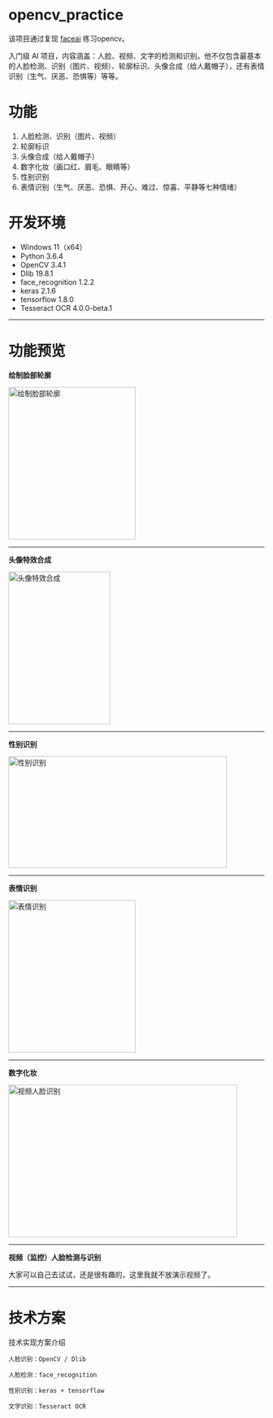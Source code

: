 # opencv_practice
该项目通过复现 [faceai](https://github.com/vipstone/faceai/tree/master) 练习opencv。     
     
入门级 AI 项目，内容涵盖：人脸、视频、文字的检测和识别。他不仅包含最基本的人脸检测、识别（图片、视频）、轮廓标识、头像合成（给人戴帽子），还有表情识别（生气、厌恶、恐惧等）等等。

# 功能 #

1. 人脸检测、识别（图片、视频）
2. 轮廓标识
3. 头像合成（给人戴帽子）
4. 数字化妆（画口红、眉毛、眼睛等）
5. 性别识别
6. 表情识别（生气、厌恶、恐惧、开心、难过、惊喜、平静等七种情绪）

# 开发环境 #

- Windows 11（x64）
- Python 3.6.4
- OpenCV 3.4.1
- Dlib 19.8.1
- face_recognition 1.2.2
- keras 2.1.6
- tensorflow 1.8.0
- Tesseract OCR 4.0.0-beta.1

----------

# 功能预览 #

**绘制脸部轮廓**

<img src="https://raw.githubusercontent.com/vipstone/faceai/master/res/face_recognition-outline.png" width = "250" height = "300" alt="绘制脸部轮廓" />

----------

**头像特效合成**

<img src="https://raw.githubusercontent.com/vipstone/faceai/master/res/compose.png" width = "200" height = "300" alt="头像特效合成"  />

----------

**性别识别**

<img src="https://raw.githubusercontent.com/vipstone/faceai/master/res/gender.png" width = "430" height = "220" alt="性别识别"  />

----------

**表情识别**

<img src="https://raw.githubusercontent.com/vipstone/faceai/master/res/emotion.png" width = "250" height = "300" alt="表情识别"  />

----------

**数字化妆**

<img src="https://raw.githubusercontent.com/vipstone/faceai/master/res/faceRecognitionMakeup-1.png" width = "450" height = "300" alt="视频人脸识别"  />

----------

**视频（监控）人脸检测与识别**

大家可以自己去试试，还是很有趣的，这里我就不放演示视频了。

----------

# 技术方案 #

技术实现方案介绍

	人脸识别：OpenCV / Dlib
	
	人脸检测：face_recognition
	
	性别识别：keras + tensorflow
	
	文字识别：Tesseract OCR
